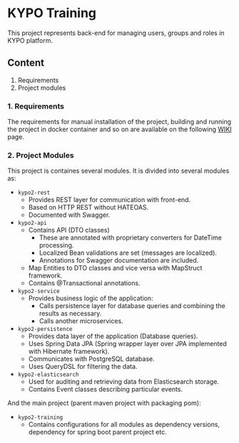 # KYPO Training
This project represents back-end for managing users, groups and roles in KYPO platform.

## Content

1.  Requirements
2.  Project modules

### 1. Requirements
The requirements for manual installation of the project, building and running the project in docker container and so on are available on the following [WIKI](https://gitlab.ics.muni.cz/kypo2/services-and-portlets/kypo2-training/wikis/home) page.

### 2. Project Modules
This project is containes several modules. 
It is divided into several modules as:
* `kypo2-rest`
  * Provides REST layer for communication with front-end.
  * Based on HTTP REST without HATEOAS.
  * Documented with Swagger.
* `kypo2-api`
  * Contains API (DTO classes)
    * These are annotated with proprietary converters for DateTime processing.
    * Localized Bean validations are set (messages are localized).
    * Annotations for Swagger documentation are included.
  * Map Entities to DTO classes and vice versa with MapStruct framework.
  * Contains @Transactional annotations.
* `kypo2-service`
    * Provides business logic of the application:
      * Calls persistence layer for database queries and combining the results as necessary.
      * Calls another microservices.
* `kypo2-persistence`
  * Provides data layer of the application (Database queries).
  * Uses Spring Data JPA (Spring wrapper layer over JPA implemented with Hibernate framework).
  * Communicates with PostgreSQL database.
  * Uses QueryDSL for filtering the data.
* `kypo2-elasticsearch`
  * Used for auditing and retrieving data from Elasticsearch storage.
  * Contains Event classes describing particular events.

And the main project (parent maven project with packaging pom):
* `kypo2-training`
  * Contains configurations for all modules as dependency versions, dependency for spring boot parent project etc.
  
